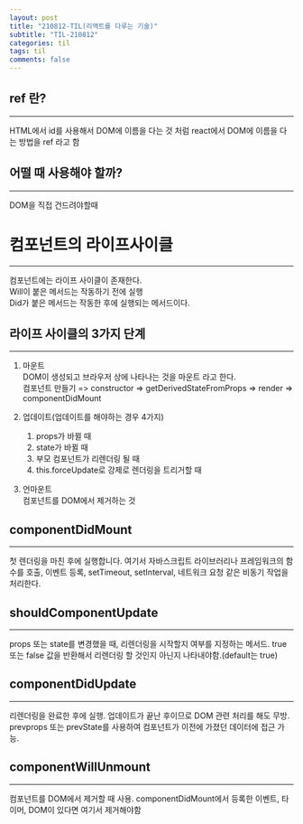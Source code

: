 ```yaml
---
layout: post
title: "210812-TIL(리액트를 다루는 기술)"
subtitle: "TIL-210812"
categories: til
tags: til
comments: false
---
```


## ref 란?
---
HTML에서 id를 사용해서 DOM에 이름을 다는 것 처럼 react에서 DOM에 이름을 다는 방법을 ref 라고 함     

## 어떨 때 사용해야 할까?
---
DOM을 직접 건드려야할때

# 컴포넌트의 라이프사이클
---
컴포넌트에는 라이프 사이클이 존재한다.      
Will이 붙은 메서드는 작동하기 전에 실행       
Did가 붙은 메서드는 작동한 후에 실행되는 메서드이다.

## 라이프 사이클의 3가지 단계
---
1. 마운트       
DOM이 생성되고 브라우저 상에 나타나는 것을 마운트 라고 한다.        
컴포넌트 만들기 => constructor => getDerivedStateFromProps => render => componentDidMount       

2. 업데이트(업데이트를 해야하는 경우 4가지)     
    1. props가 바뀔 때
    2. state가 바뀔 때
    3. 부모 컴포넌트가 리렌더링 될 때
    4. this.forceUpdate로 강제로 렌더링을 트리거할 때

3. 언마운트     
컴포넌트를 DOM에서 제거하는 것      

## componentDidMount
---
첫 렌더링을 마친 후에 실행합니다. 여기서 자바스크립트 라이브러리나 프레임워크의 함수를 호출, 이벤트 등록, setTimeout, setInterval, 네트워크 요청 같은 비동기 작업을 처리한다.       

## shouldComponentUpdate
---
props 또는 state를 변경했을 때, 리렌더링을 시작할지 여부를 지정하는 메서드. true 또는 false 값을 반환해서 리렌더링 할 것인지 아닌지 나타내야함.(default는 true)     

## componentDidUpdate
---
리렌더링을 완료한 후에 실행. 업데이트가 끝난 후이므로 DOM 관련 처리를 해도 무방.        
prevprops 또는 prevState를 사용하여 컴포넌트가 이전에 가졌던 데이터에 접근 가능.        

## componentWillUnmount
---
컴포넌트를 DOM에서 제거할 때 사용. componentDidMount에서 등록한 이벤트, 타이머, DOM이 있다면 여기서 제거해야함      

